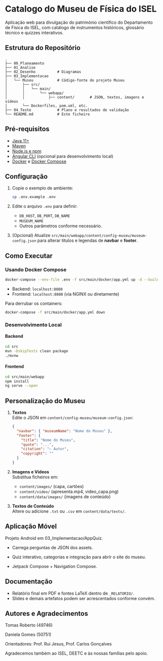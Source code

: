 # Catalogo do Museu de Física do ISEL
Aplicação web para divulgação do património científico do Departamento de Física do ISEL, com catálogo de instrumentos históricos, glossário técnico e quizzes interativos.

## Estrutura do Repositório

```
.
├── 00_Planeamento      
├── 01_Analise          
├── 02_Desenho          # Diagramas 
├── 03_Implementacao
│   └── Museu           # Código-fonte do projeto Museu
│       ├── src/
│       │   └── main/
│       │       └── webapp/
│       │           ├── content/       # JSON, textos, imagens e vídeos           
│       └── Dockerfiles, pom.xml, etc.
├── 04_Teste            # Plano e resultados de validação
└── README.md           # Este ficheiro
```

## Pré-requisitos

- [Java 11+](https://adoptopenjdk.net/)
- [Maven](https://maven.apache.org/)
- [Node.js e npm](https://nodejs.org/)
- [Angular CLI](https://angular.io/cli) (opcional para desenvolvimento local)
- [Docker](https://www.docker.com/) e [Docker Compose](https://docs.docker.com/compose/)

## Configuração

1. Copie o exemplo de ambiente:

   ```bash
   cp .env.example .env
   ```

2. Edite o arquivo `.env` para definir:
   - `DB_HOST`, `DB_PORT`, `DB_NAME`
   - `MUSEUM_NAME`
   - Outros parâmetros conforme necessário.

3. (Opcional) Atualize `src/main/webapp/content/config-museu/museum-config.json` para alterar títulos e legendas de **navbar** e **footer**.

## Como Executar

### Usando Docker Compose

```bash
docker-compose --env-file .env -f src/main/docker/app.yml up -d --build
```

- Backend: `localhost:8080`
- Frontend: `localhost:8080` (via NGINX ou diretamente)

Para derrubar os containers:

```bash
docker-compose -f src/main/docker/app.yml down
```

### Desenvolvimento Local

#### Backend

```bash
cd src
mvn -DskipTests clean package
./mvnw
```

#### Frontend

```bash
cd src/main/webapp
npm install
ng serve --open
```

## Personalização do Museu

1. **Textos**  
   Edite o JSON em `content/config-museu/museum-config.json`:
   ```json
   {
     "navbar": { "museumName": "Nome do Museu" },
     "footer": {
       "title": "Nome do Museu",
       "quote": "...",
       "citation": "– Autor",
       "copyright": ""
     }
   }
   ```

2. **Imagens e Vídeos**  
   Substitua ficheiros em:
   - `content/images/` (capa, cartões)
   - `content/video/` (apresenta.mp4, video_capa.png)
   - `content/data/images/` (imagens de conteúdo)

3. **Textos de Conteúdo**  
   Altere ou adicione `.txt` ou `.csv` em `content/data/texts/`.


## Aplicação Móvel
Projeto Android em 03_Implementacao/AppQuiz.

 - Carrega perguntas de JSON dos assets.

 - Quiz interativo, categorias e integração para abrir o site do museu.

 - Jetpack Compose + Navigation Compose.

## Documentação

- Relatório final em PDF e fontes LaTeX dentro de `_RELATORIO/`.
- Slides e demais artefatos podem ser acrescentados conforme convém.

## Autores e Agradecimentos
Tomas Roberto (49746)

Daniela Gomes (50751)

Orientadores: Prof. Rui Jesus, Prof. Carlos Gonçalves

Agradecemos também ao ISEL, DEETC e às nossas famílias pelo apoio.

